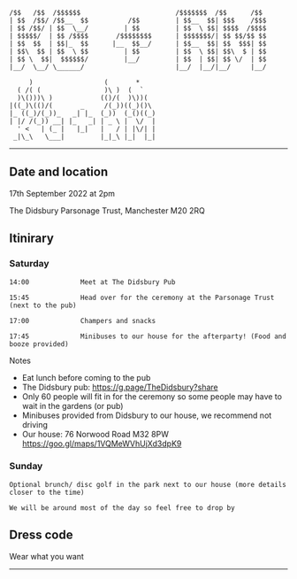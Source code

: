 ```
/$$   /$$  /$$$$$$                        /$$$$$$$  /$$      /$$
| $$  /$$/ /$$__  $$          /$$         | $$__  $$| $$$    /$$$
| $$ /$$/ | $$  \__/         | $$         | $$  \ $$| $$$$  /$$$$
| $$$$$/  | $$ /$$$$       /$$$$$$$$      | $$$$$$$/| $$ $$/$$ $$
| $$  $$  | $$|_  $$      |__  $$__/      | $$__  $$| $$  $$$| $$
| $$\  $$ | $$  \ $$         | $$         | $$  \ $$| $$\  $ | $$
| $$ \  $$|  $$$$$$/         |__/         | $$  | $$| $$ \/  | $$
|__/  \__/ \______/                       |__/  |__/|__/     |__/

     )                  (       *     
  ( /( (                )\ )  (  `    
  )\()))\ )            (()/(  )\))(   
|((_)\(()/(       _     /(_))((_)()\  
|_ ((_)/(_))_   _| |_  (_))  (_()((_) 
| |/ /(_)) __| |_   _| | _ \ |  \/  | 
  ' <   | (_ |   |_|   |   / | |\/| | 
 _|\_\   \___|         |_|_\ |_|  |_| 

```
***
                                                                   
## Date and location
17th September 2022 at 2pm

The Didsbury Parsonage Trust, Manchester M20 2RQ

## Itinirary

### Saturday
```14:00             Meet at The Didsbury Pub```

```15:45             Head over for the ceremony at the Parsonage Trust (next to the pub)```

```17:00             Champers and snacks```

```17:45             Minibuses to our house for the afterparty! (Food and booze provided)```

Notes
* Eat lunch before coming to the pub
* The Didsbury pub: https://g.page/TheDidsbury?share
* Only 60 people will fit in for the ceremony so some people may have to wait in the gardens (or pub)
* Minibuses provided from Didsbury to our house, we recommend not driving
* Our house: 76 Norwood Road M32 8PW https://goo.gl/maps/1VQMeWVhUjXd3dpK9

### Sunday
```Optional brunch/ disc golf in the park next to our house (more details closer to the time)```

```We will be around most of the day so feel free to drop by```

## Dress code
Wear what you want
***

